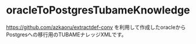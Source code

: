 # oracleToPostgresTubameKnowledge

https://github.com/azkaoru/extractdef-conv を利用して作成したoracleからPostgresへの移行用のTUBAMEナレッジXMLです。





